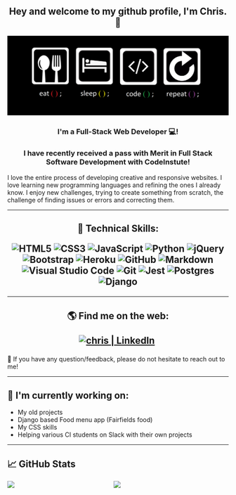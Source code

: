 <h2 align="center">
Hey and welcome to my github profile, I'm Chris. 👋
</h2>

<img src="https://github.com/Chr15w1986/Chr15w1986/blob/main/eatcodesleeprepeat.png" />

<h3 align="center">
I'm a Full-Stack Web Developer 💻!
</h3> 

<h3 align="center">
I have recently received a pass with Merit in Full Stack Software Development with CodeInstute!
</h3> 

I love the entire process of developing creative and responsive websites. I love learning new programming languages and refining the ones I already know.
I enjoy new challenges, trying to create something from scratch, the challenge of finding issues or errors and correcting them.

***

<h2 align="center">
💼 Technical Skills:


![HTML5](https://img.shields.io/badge/html5-%23E34F26.svg?style=for-the-badge&logo=html5&logoColor=white)
![CSS3](https://img.shields.io/badge/css3-%231572B6.svg?style=for-the-badge&logo=css3&logoColor=white)
![JavaScript](https://img.shields.io/badge/javascript-%23323330.svg?style=for-the-badge&logo=javascript&logoColor=%23F7DF1E)
![Python](https://img.shields.io/badge/python-3670A0?style=for-the-badge&logo=python&logoColor=ffdd54)
![jQuery](https://img.shields.io/badge/jquery-%230769AD.svg?style=for-the-badge&logo=jquery&logoColor=white)
![Bootstrap](https://img.shields.io/badge/bootstrap-%23563D7C.svg?style=for-the-badge&logo=bootstrap&logoColor=white)
![Heroku](https://img.shields.io/badge/heroku-%23430098.svg?style=for-the-badge&logo=heroku&logoColor=white)
![GitHub](https://img.shields.io/badge/github-%23121011.svg?style=for-the-badge&logo=github&logoColor=white)
![Markdown](https://img.shields.io/badge/markdown-%23000000.svg?style=for-the-badge&logo=markdown&logoColor=white)
![Visual Studio Code](https://img.shields.io/badge/Visual%20Studio%20Code-0078d7.svg?style=for-the-badge&logo=visual-studio-code&logoColor=white)
![Git](https://img.shields.io/badge/git-%23F05033.svg?style=for-the-badge&logo=git&logoColor=white)
![Jest](https://img.shields.io/badge/-jest-%23C21325?style=for-the-badge&logo=jest&logoColor=white)
![Postgres](https://img.shields.io/badge/postgres-%23316192.svg?style=for-the-badge&logo=postgresql&logoColor=white)
![Django](https://img.shields.io/badge/django-%23092E20.svg?style=for-the-badge&logo=django&logoColor=white)

</h2>

***

<h2 align="center">
🌎 Find me on the web:

<a href="https://www.linkedin.com/in/chris-williams-528263220/"><img align="center" src="https://raw.githubusercontent.com/yushi1007/yushi1007/main/images/linkedin.svg" alt="chris | LinkedIn" width="25px"/></a>
<a href="https://instagram.com/"><img align="center" src="https://raw.githubusercontent.com/yushi1007/yushi1007/main/images/instagram.svg" alt="" width="25px"/></a>
</h2>

💬 If you have any question/feedback, please do not hesitate to reach out to me!

***

## 🔭 I'm currently working on:

- My old projects
- Django based Food menu app (Fairfields food)
- My CSS skills
- Helping various CI students on Slack with their own projects

***

## 📈 GitHub Stats 

<img align="left" width="48%" src="https://github-readme-stats.vercel.app/api?username=Chr15w1986&layout=compact&theme=vision-friendly-dark&hide_border=true" />

<img align="left" width="48%" src="https://github-readme-stats.vercel.app/api/top-langs/?username=Chr15w1986&layout=compact&theme=vision-friendly-dark&hide_border=true" /> 

<!---
Chr15w1986/Chr15w1986 is a ✨ special ✨ repository because its `README.md` (this file) appears on your GitHub profile.
You can click the Preview link to take a look at your changes.
--->
